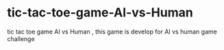 # tic-tac-toe-game-AI-vs-Human
tic tac toe game AI vs Human , this  game  is develop for AI vs  human game challenge 
